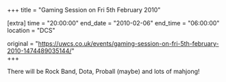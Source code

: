+++
title = "Gaming Session on Fri 5th February 2010"

[extra]
time = "20:00:00"
end_date = "2010-02-06"
end_time = "06:00:00"
location = "DCS"

original = "https://uwcs.co.uk/events/gaming-session-on-fri-5th-february-2010-1474489035144/"    
+++

There will be Rock Band, Dota, Proball (maybe) and lots of mahjong\!

